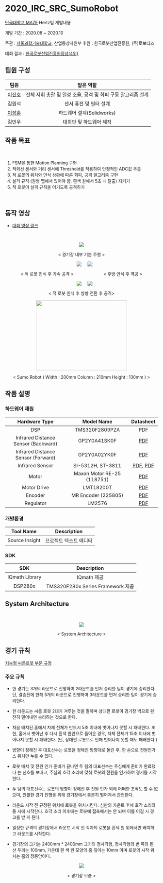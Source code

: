 # 2020_IRC_SRC_SumoRobot

[단국대학교 MAZE](http://www.maze.co.kr) Hertz팀 개발내용

개발 기간 : 2020.08 ~ 2020.10  

주관 : [서울과학기술대학교](http://www.seoultechrobot.com/), 산업통상자원부
후원 : 한국로봇산업진흥원, (주)로보티즈

대회 결과 : [한국로봇산업진흥원장상(4위)](./PDF/2020씨름로봇대회_한국로봇산업진흥원장상.pdf)

## 팀원 구성

|팀원|맡은 역할|
|:---------:|:---:|
|[이진호](https://github.com/StylishPanther)| 전체 지휘 총괄 및 일정 조율, 공격 및 회피 구동 알고리즘 설계 |
|김원석|센서 퓨전 및 필터 설계| 
|[이장훈](https://github.com/magatriod7)|하드웨어 설계(Solidworks)|   
|김민우|대회판 및 하드웨어 제작|   

## 작품 목표    
<br>

1. FSM을 통한 Motion Planning 구현
2. 적외선 센서와 거리 센서에 Threshold를 적용하여 안정적인 ADC값 추출
3. 적 로봇의 위치와 인식 상황에 따른 회피, 공격 알고리즘 구현
4. 실격 규칙 (원형 맵에서 있어야 함, 흰색 원에서 5초 내 탈출) 지키기
5. 적 로봇이 실격 규칙을 어기도록 공격하기

<br>

## 동작 영상  

- [대회 영상 링크](https://www.youtube.com/watch?v=zMfaEX4JjlU)

<br>

<p align="center"><img src="./Images/Basic_Drive.gif" ></p>  
<p align="center"> < 경기장 내부 기본 주행 ></p>  

<p align="center"><img src="./Images/Fast1.gif" hspace = 20><img src="./Images/Fast2.gif" ></p>  
<p align="center"> < 적 로봇 인식 후 가속 공격 > &nbsp&nbsp&nbsp&nbsp&nbsp&nbsp&nbsp&nbsp&nbsp&nbsp&nbsp&nbsp&nbsp&nbsp&nbsp&nbsp&nbsp&nbsp&nbsp&nbsp&nbsp&nbsp&nbsp&nbsp< 후방 인식 후 역공 ></p>

<p align="center"><img src="./Images/Attack.gif" hspace = 20><img src="./Images/Attack2.gif" ></p>  
<p align="center"> < 적 로봇 인식 후 방향 전환 후 공격></p>
 

<p align="center"><img src="./Images/robot.png" width="300px" height="230px"></p>  
<p align="center"> < Sumo Robot ( Width : 200mm Column : 210mm Height : 130mm ) ></p>  


## 작품 설명 

### 하드웨어 재원 

|Hardware Type|Model Name|Datasheet|  
|:---:|:---:|:---:|
|DSP|TMS320F2809PZA|[PDF](./PDF/tms320f2809pza.pdf)|  
|Infrared Distance Sensor (Backward)|GP2Y0A41SK0F|[PDF](./PDF/GP2Y0A41SK0F.pdf)|  
|Infrared Distance Sensor (Forward)|GP2Y0A02YK0F|[PDF](./PDF/GP2Y0A02YK.pdf)|  
|Infrared Sensor|SI-5312H, ST-3811|[PDF](SI-5312H.pdf), [PDF](./PDF/ST3811.pdf)|  
|Motor|Maxon Motor RE-25 (118751)|[PDF](./EN-21-146.pdf)|    
|Motor Drive|LMT18200T|[PDF](./PDF/LMT18200T.pdf)|  
|Encoder|MR Encoder (225805)|[PDF](./PDF/EN-21-478.pdf)|
|Regulator|LM2576|[PDF](./PDF/LM2576_datasheet.pdf)|

### 개발환경 

|Tool Name|Description|  
|:---:|:---:|  
|Source Insight|프로젝트 텍스트 에디터|

### SDK

|SDK|Description|  
|:---:|:---:|  
|IQmath Library| IQmath 제공|
|DSP280x|TMS320F280x Series Framework 제공|  


## System Architecture
<br>
<p align="center"><img src="./Images/systemarchitecture.png"></p>  
<p align="center"> < System Architecture ></p>  


## 경기 규칙

[지능형 씨름로봇 부문 규정](./PDF/씨름로봇_규정_2020.09.18.pdf)

### 주요 규칙

- 한 경기는 3개의 라운드로 진행하며 2라운드를 먼저 승리한 팀이 경기에 승리한다. 단,
결승전에 한해 5개의 라운드로 진행하며 3라운드를 먼저 승리한 팀이 경기에 승리한다.

- 한 라운드는 씨름 로봇 2대가 겨루는 것을 말하며 상대편 로봇이 경기장 밖으로 완전히
밀어내면 승리하는 것으로 한다.

- 처음 배치된 홈에서 차체 전체가 반드시 5초 이내에 벗어나지 못할 시 패배한다. 또한,
홈에서 벗어난 후 다시 흰색 원안으로 들어온 경우, 차체 전체가 15초 이내에 벗어나지
못할 시 패배한다. (단, 상대편 로봇으로 인해 벗어나지 못할 때도 패배한다.)

- 방향이 정해진 후 대표선수는 로봇을 정해진 방향대로 돌린 후, 한 손으로 전원인가 스
위치만 누를 수 있다.

- 로봇 배치 및 전원 인가 준비가 끝나면 두 팀의 대표선수는 주심에게 준비가 완료됐다
는 신호를 보내고, 주심의 호각 소리에 맞춰 로봇의 전원을 인가하여 경기를 시작한다.

- 두 팀의 대표선수는 로봇의 방향이 정해진 후 전원 인가 외에 어떠한 조작도 할 수 없
으며, 원활한 경기 진행을 위해 경기장에서 충분히 떨어져서 관전한다.

- 라운드 시작 전 규정된 위치에 로봇을 위치시킨다. 심판의 카운트 후에 호각 소리와 동
시에 시작한다. 호각 소리 이후에는 로봇에 접촉해서는 안 되며 이를 어길 시 경고를 받
게 된다.

- 일정한 규격의 경기장에서 라운드 시작 전 각자의 로봇을 흰색 원 위에서만 배치하고
라운드를 시작한다.

- 경기장의 크기는 2400mm * 2400mm 크기의 정사각형, 정사각형의 변 쪽의 흰 선 두께는 100mm, 가운데 흰 색 원 모양의 홈 깊이는 10mm 이며 로봇의 시작 위치는 홈의 정중앙이다.

<p align="center"><img src="./Images/stadium.PNG"></p> 
<p align="center"> < 경기장 모습 ></p>  
